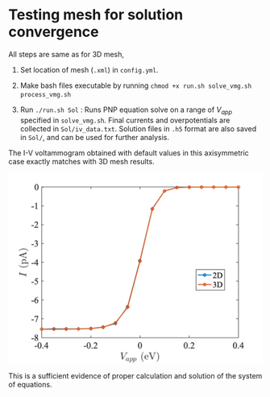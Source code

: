 # Testing mesh for solution convergence

All steps are same as for 3D mesh,

1. Set location of mesh (`.xml`) in `config.yml`.

2. Make bash files executable by running `chmod +x run.sh solve_vmg.sh process_vmg.sh`
3. Run `./run.sh Sol` : Runs PNP equation solve on a range of $`V_{app}`$ specified in `solve_vmg.sh`. Final currents and overpotentials are collected in `Sol/iv_data.txt`. Solution files in `.h5` format are also saved in `Sol/`, and can be used for further analysis. 

The I-V voltammogram obtained with default values in this axisymmetric case exactly matches with 3D mesh results. 

<img src="../../img/iv_2D.png" alt="iv" width="800">

This is a sufficient evidence of proper calculation and solution of the system of equations. 
